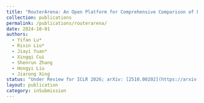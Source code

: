 ```yaml
---
title: "RouterArena: An Open Platform for Comprehensive Comparison of LLM Routers"
collection: publications
permalink: /publications/routerarena/
date: 2024-10-01
authors:
  - Yifan Lu*
  - Rixin Liu*
  - Jiayi Yuan*
  - Xingqi Cui
  - Shenrun Zhang
  - Hongyi Liu
  - Jiarong Xing
status: "Under Review for ICLR 2026; arXiv: [2510.00202](https://arxiv.org/abs/2510.00202)"
layout: publication
category: inSubmission
---
```


